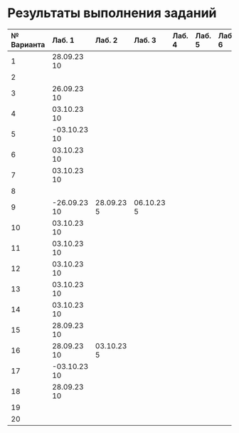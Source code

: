 # Результаты выполнения заданий

| № Варианта  | Лаб. 1      | Лаб. 2      | Лаб. 3      | Лаб. 4      | Лаб. 5      | Лаб. 6      | Лаб. 7      | Лаб. 8      | Проект      | Итого       | Тема проекта |
|:------------|:------------|:------------|:------------|:------------|:------------|:------------|:------------|:------------|:------------|:------------|:-------------|
|  1          | 28.09.23 10 |             |             |             |             |             |             |             |             | 10          |              |
|  2          |             |             |             |             |             |             |             |             |             | 0           |              |
|  3          | 26.09.23 10 |             |             |             |             |             |             |             |             | 10          |
|  4          | 03.10.23 10 |             |             |             |             |             |             |             |             | 10          |              |
|  5          | -03.10.23 10 |             |             |             |             |             |             |             |             | 10          |              |
|  6          | 03.10.23 10 |             |             |             |             |             |             |             |             | 10          |              |
|  7          | 03.10.23 10 |             |             |             |             |             |             |             |             | 10          |              |
|  8          |             |             |             |             |             |             |             |             |             | 0           |              |
|  9          | -26.09.23 10 | 28.09.23 5  | 06.10.23 5  |             |             |             |             |             |             | 20          |              |
| 10          | 03.10.23 10 |             |             |             |             |             |             |             |             | 10          |              |
| 11          | 03.10.23 10 |             |             |             |             |             |             |             |             | 10          |              |
| 12          | 03.10.23 10 |             |             |             |             |             |             |             |             | 0           |              |
| 13          | 03.10.23 10 |             |             |             |             |             |             |             |             | 10          |              |
| 14          | 03.10.23 10 |             |             |             |             |             |             |             |             | 10          |              |
| 15          | 28.09.23 10 |             |             |             |             |             |             |             |             | 10          |              |
| 16          | 28.09.23 10 | 03.10.23 5  |             |             |             |             |             |             |             | 15          |              |
| 17          | -03.10.23 10 |             |             |             |             |             |             |             |             | 10          |              |
| 18          | 28.09.23 10 |             |             |             |             |             |             |             |             | 10          |              |
| 19          |             |             |             |             |             |             |             |             |             | 0           |              |
| 20          |             |             |             |             |             |             |             |             |             | 0           |              |




